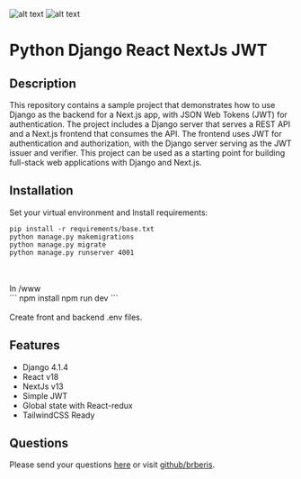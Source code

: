 [comment]: <> (This readme was created by Nodinq Readme Generator)
![alt text](https://img.shields.io/badge/License-MIT-brightgreen)
![alt text](https://img.shields.io/badge/Ver.-1.0.0-blue)

# Python Django React NextJs JWT


## Description

This repository contains a sample project that demonstrates how to use Django as the backend for a Next.js app, with JSON Web Tokens (JWT) for authentication. The project includes a Django server that serves a REST API and a Next.js frontend that consumes the API. The frontend uses JWT for authentication and authorization, with the Django server serving as the JWT issuer and verifier. This project can be used as a starting point for building full-stack web applications with Django and Next.js.

## Installation

Set your virtual environment and Install requirements: 
<br />
```
pip install -r requirements/base.txt
python manage.py makemigrations
python manage.py migrate
python manage.py runserver 4001
```
<br />
<br />
In /www 
<br />
```
npm install
npm run dev
```

<br />
<br />
Create front and backend .env files.


## Features

- Django 4.1.4
- React v18
- NextJs v13
- Simple JWT
- Global state with React-redux
- TailwindCSS Ready

## Questions

Please send your questions [here](mailto:cristobal@barberis.com?subject=[GitHub]%20python-django-react-nextjs-jwt) or visit [github/brberis](https://github.com/brberis).



